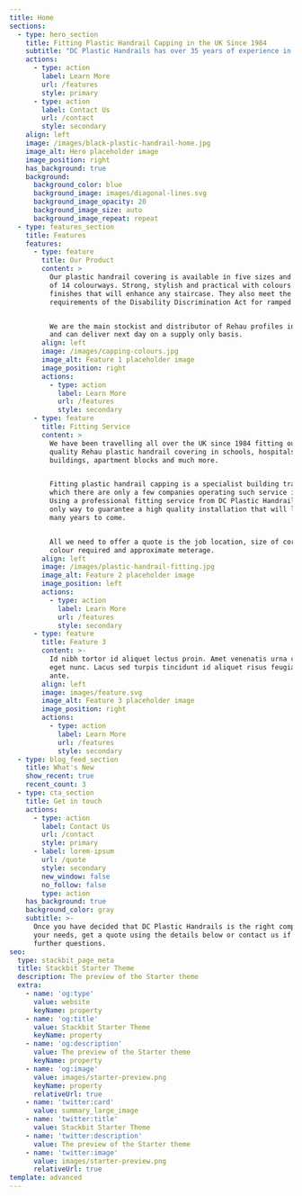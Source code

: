 ```yaml
---
title: Home
sections:
  - type: hero_section
    title: Fitting Plastic Handrail Capping in the UK Since 1984
    subtitle: "DC Plastic Handrails has over 35 years of experience in fitting plastic handrail capping and have grown to become one of the leading fitters of PVC handrail covering in the UK.\_ We are based in Newcastle upon Tyne and can travel to anywhere in the UK."
    actions:
      - type: action
        label: Learn More
        url: /features
        style: primary
      - type: action
        label: Contact Us
        url: /contact
        style: secondary
    align: left
    image: /images/black-plastic-handrail-home.jpg
    image_alt: Hero placeholder image
    image_position: right
    has_background: true
    background:
      background_color: blue
      background_image: images/diagonal-lines.svg
      background_image_opacity: 20
      background_image_size: auto
      background_image_repeat: repeat
  - type: features_section
    title: Features
    features:
      - type: feature
        title: Our Product
        content: >
          Our plastic handrail covering is available in five sizes and a range
          of 14 colourways. Strong, stylish and practical with colours and
          finishes that will enhance any staircase. They also meet the
          requirements of the Disability Discrimination Act for ramped access.


          We are the main stockist and distributor of Rehau profiles in the UK
          and can deliver next day on a supply only basis.  
        align: left
        image: /images/capping-colours.jpg
        image_alt: Feature 1 placeholder image
        image_position: right
        actions:
          - type: action
            label: Learn More
            url: /features
            style: secondary
      - type: feature
        title: Fitting Service
        content: >
          We have been travelling all over the UK since 1984 fitting our high
          quality Rehau plastic handrail covering in schools, hospitals, council
          buildings, apartment blocks and much more. 


          Fitting plastic handrail capping is a specialist building trade of
          which there are only a few companies operating such service in the UK.
          Using a professional fitting service from DC Plastic Handrails is the
          only way to guarantee a high quality installation that will last for
          many years to come. 


          All we need to offer a quote is the job location, size of core rail,
          colour required and approximate meterage. 
        align: left
        image: /images/plastic-handrail-fitting.jpg
        image_alt: Feature 2 placeholder image
        image_position: left
        actions:
          - type: action
            label: Learn More
            url: /features
            style: secondary
      - type: feature
        title: Feature 3
        content: >-
          Id nibh tortor id aliquet lectus proin. Amet venenatis urna cursus
          eget nunc. Lacus sed turpis tincidunt id aliquet risus feugiat in
          ante.
        align: left
        image: images/feature.svg
        image_alt: Feature 3 placeholder image
        image_position: right
        actions:
          - type: action
            label: Learn More
            url: /features
            style: secondary
  - type: blog_feed_section
    title: What's New
    show_recent: true
    recent_count: 3
  - type: cta_section
    title: Get in touch
    actions:
      - type: action
        label: Contact Us
        url: /contact
        style: primary
      - label: lorem-ipsum
        url: /quote
        style: secondary
        new_window: false
        no_follow: false
        type: action
    has_background: true
    background_color: gray
    subtitle: >-
      Once you have decided that DC Plastic Handrails is the right company for
      your needs, get a quote using the details below or contact us if you have
      further questions.
seo:
  type: stackbit_page_meta
  title: Stackbit Starter Theme
  description: The preview of the Starter theme
  extra:
    - name: 'og:type'
      value: website
      keyName: property
    - name: 'og:title'
      value: Stackbit Starter Theme
      keyName: property
    - name: 'og:description'
      value: The preview of the Starter theme
      keyName: property
    - name: 'og:image'
      value: images/starter-preview.png
      keyName: property
      relativeUrl: true
    - name: 'twitter:card'
      value: summary_large_image
    - name: 'twitter:title'
      value: Stackbit Starter Theme
    - name: 'twitter:description'
      value: The preview of the Starter theme
    - name: 'twitter:image'
      value: images/starter-preview.png
      relativeUrl: true
template: advanced
---
```

